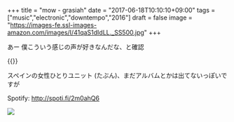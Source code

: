 +++
title = "mow - grasiah"
date = "2017-06-18T10:10:10+09:00"
tags = ["music","electronic","downtempo","2016"]
draft = false
image = "https://images-fe.ssl-images-amazon.com/images/I/41qaS1dIdLL._SS500.jpg"
+++

あー 僕こういう感じの声が好きなんだな、と確認

{{<youtube VcibEgdvJe8>}}

スペインの女性ひとりユニット (たぶん)、まだアルバムとかは出てないっぽいですが

Spotify: http://spoti.fi/2m0ahQ6

[![](https://images-fe.ssl-images-amazon.com/images/I/41qaS1dIdLL._SS500.jpg)](https://www.amazon.co.jp/Grasiah/dp/B072C7SDHB/)
